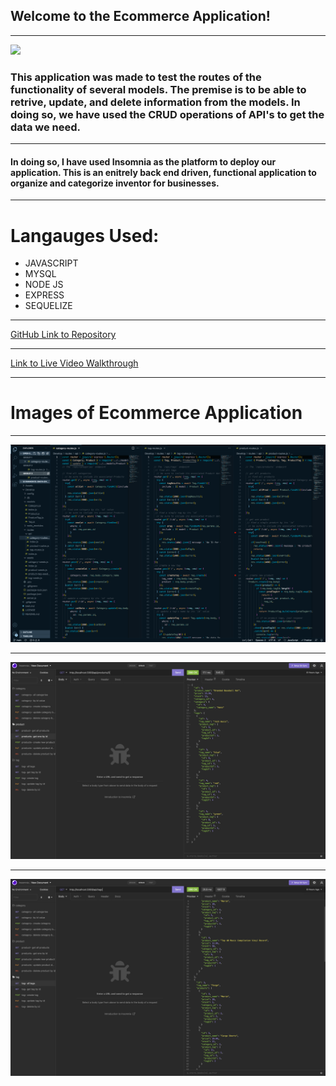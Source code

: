 ## Welcome to the Ecommerce Application!
----

![](https://camo.githubusercontent.com/c652dbcdb4bc224b3e4d7bd673bdbf698c6681a7503057b555e88f47eb523af5/68747470733a2f2f696d672e736869656c64732e696f2f62616467652f4c6963656e73652d4d49542d79656c6c6f77677265656e)

### This application was made to test the routes of the functionality of several models. The premise is to be able to retrive, update, and delete information from the models. In doing so, we have used the CRUD operations of API's to get the data we need.
---
#### In doing so, I have used Insomnia as the platform to deploy our application. This is an enitrely back end driven, functional application to organize and categorize inventor for businesses.
----

# Langauges Used:

* JAVASCRIPT
* MYSQL
* NODE JS
* EXPRESS
* SEQUELIZE

---
[GitHub Link to Repository](https://github.com/jadehuynh/ecommerce-back-end-app)

----
[Link to Live Video Walkthrough]()

---

# Images of Ecommerce Application

----

![Initial Code of Routes](./Assets/ecom_code.png)

----

![Deployments in Insomina](./Assets/ecom_1.png)

----

![Deployments in Insomina](./Assets/ecom_2.png)


